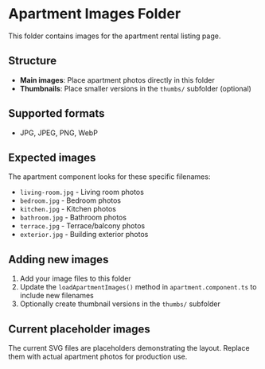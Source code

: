 # Apartment Images Folder

This folder contains images for the apartment rental listing page.

## Structure
- **Main images**: Place apartment photos directly in this folder
- **Thumbnails**: Place smaller versions in the `thumbs/` subfolder (optional)

## Supported formats
- JPG, JPEG, PNG, WebP

## Expected images
The apartment component looks for these specific filenames:
- `living-room.jpg` - Living room photos
- `bedroom.jpg` - Bedroom photos  
- `kitchen.jpg` - Kitchen photos
- `bathroom.jpg` - Bathroom photos
- `terrace.jpg` - Terrace/balcony photos
- `exterior.jpg` - Building exterior photos

## Adding new images
1. Add your image files to this folder
2. Update the `loadApartmentImages()` method in `apartment.component.ts` to include new filenames
3. Optionally create thumbnail versions in the `thumbs/` subfolder

## Current placeholder images
The current SVG files are placeholders demonstrating the layout. Replace them with actual apartment photos for production use.